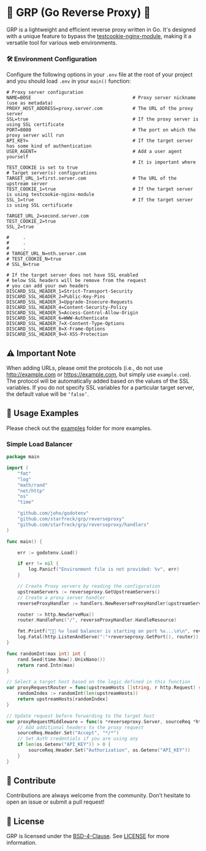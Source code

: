 # 🚀 GRP (Go Reverse Proxy) 🔄

GRP is a lightweight and efficient reverse proxy written in Go. It's designed with a unique feature to bypass the [testcookie-nginx-module](https://github.com/kyprizel/testcookie-nginx-module), making it a versatile tool for various web environments.

### 🛠️ Environment Configuration

Configure the following options in your `.env` file at the root of your project and you should load `.env` in your `main()` function:

```env
# Proxy server configuration
NAME=BOSE                                     # Proxy server nickname (use as metadata)
PROXY_HOST_ADDRESS=proxy.server.com           # The URL of the proxy server
SSL=true                                      # If the proxy server is using SSL certificate
PORT=8080                                     # The port on which the proxy server will run
API_KEY=                                      # If the target server has some kind of authentication
USER_AGENT=                                   # Add a user agent yourself
                                              # It is important where TEST_COOKIE is set to true
# Target server(s) configurations
TARGET_URL_1=first.server.com                 # The URL of the upstream server
TEST_COOKIE_1=true                            # If the target server is using testcookie-nginx-module
SSL_1=true                                    # If the target server is using SSL certificate

TARGET_URL_2=second.server.com
TEST_COOKIE_2=true
SSL_2=true

#     .
#     .
#     . 
# TARGET_URL_N=nth.server.com
# TEST_COOKIE_N=true
# SSL_N=true

# If the target server does not have SSL enabled
# below SSL headers will be remove from the request
# you can add your own headers
DISCARD_SSL_HEADER_1=Strict-Transport-Security
DISCARD_SSL_HEADER_2=Public-Key-Pins
DISCARD_SSL_HEADER_3=Upgrade-Insecure-Requests
DISCARD_SSL_HEADER_4=Content-Security-Policy
DISCARD_SSL_HEADER_5=Access-Control-Allow-Origin
DISCARD_SSL_HEADER_6=WWW-Authenticate
DISCARD_SSL_HEADER_7=X-Content-Type-Options
DISCARD_SSL_HEADER_8=X-Frame-Options
DISCARD_SSL_HEADER_9=X-XSS-Protection
```
## ⚠️ Important Note 
When adding URLs, please omit the protocols (i.e., do not use http://example.com or https://example.com, but simply use `example.com`). The protocol will be automatically added based on the values of the SSL variables. If you do not specify SSL variables for a particular target server, the default value will be `‘false’`.

## 📖 Usage Examples

Please check out the [examples](./examples/) folder for more examples.

### Simple Load Balancer

```go
package main

import (
	"fmt"
	"log"
	"math/rand"
	"net/http"
	"os"
	"time"

	"github.com/joho/godotenv"
	"github.com/starfreck/grp/reverseproxy"
	"github.com/starfreck/grp/reverseproxy/handlers"
)

func main() {

	err := godotenv.Load()

	if err != nil {
		log.Panicf("Environment file is not provided: %v", err)
	}

	// Create Proxy servers by reading the configuration
	upstreamServers := reverseproxy.GetUpstreamServers()
	// Create a proxy server handler
	reverseProxyHandler := handlers.NewReverseProxyHandler(upstreamServers, proxyRequestRouter, proxyRequestMiddleware, nil)

	router := http.NewServeMux()
	router.HandleFunc("/", reverseProxyHandler.HandleResource)

	fmt.Printf("🚀🔄 %v load balancer is starting on port %v...\n\n", reverseproxy.GetName(), reverseproxy.GetPort())
	log.Fatal(http.ListenAndServe(":"+reverseproxy.GetPort(), router))
}

func randomInt(max int) int {
	rand.Seed(time.Now().UnixNano())
	return rand.Intn(max)
}

// Select a target host based on the logic defined in this function
var proxyRequestRouter = func(upstreamHosts []string, r http.Request) string {
	randomIndex := randomInt(len(upstreamHosts))
	return upstreamHosts[randomIndex]
}

// Update request before forwarding to the target host
var proxyRequestMiddleware = func(s *reverseproxy.Server, sourceReq *http.Request) {
	// Add additional headers to the proxy request
	sourceReq.Header.Set("Accept", "*/*")
	// Set Auth credentials if you are using any
	if len(os.Getenv("API_KEY")) > 0 {
		sourceReq.Header.Set("Authorization", os.Getenv("API_KEY"))
	}
}

```

## 🤝 Contribute

Contributions are always welcome from the community. Don’t hesitate to open an issue or submit a pull request!

## 📄 License

GRP is licensed under the [BSD-4-Clause](./LICENSE). See [LICENSE](./LICENSE) for more information.